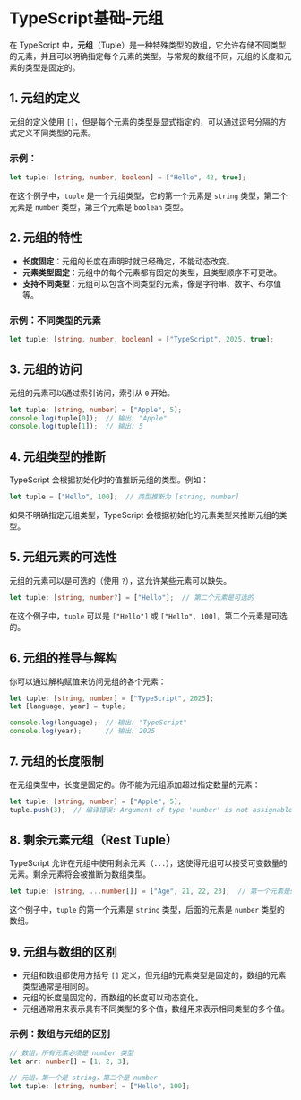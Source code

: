 # TypeScript基础-元组


在 TypeScript 中，**元组**（Tuple）是一种特殊类型的数组，它允许存储不同类型的元素，并且可以明确指定每个元素的类型。与常规的数组不同，元组的长度和元素的类型是固定的。

## 1. **元组的定义**

元组的定义使用 `[]`，但是每个元素的类型是显式指定的，可以通过逗号分隔的方式定义不同类型的元素。

### 示例：

```ts
let tuple: [string, number, boolean] = ["Hello", 42, true];
```

在这个例子中，`tuple` 是一个元组类型，它的第一个元素是 `string` 类型，第二个元素是 `number` 类型，第三个元素是 `boolean` 类型。

## 2. **元组的特性**

- **长度固定**：元组的长度在声明时就已经确定，不能动态改变。
- **元素类型固定**：元组中的每个元素都有固定的类型，且类型顺序不可更改。
- **支持不同类型**：元组可以包含不同类型的元素，像是字符串、数字、布尔值等。

### 示例：不同类型的元素

```ts
let tuple: [string, number, boolean] = ["TypeScript", 2025, true];
```

## 3. **元组的访问**

元组的元素可以通过索引访问，索引从 `0` 开始。

```ts
let tuple: [string, number] = ["Apple", 5];
console.log(tuple[0]);  // 输出: "Apple"
console.log(tuple[1]);  // 输出: 5
```

## 4. **元组类型的推断**

TypeScript 会根据初始化时的值推断元组的类型。例如：

```ts
let tuple = ["Hello", 100];  // 类型推断为 [string, number]
```

如果不明确指定元组类型，TypeScript 会根据初始化的元素类型来推断元组的类型。

## 5. **元组元素的可选性**

元组的元素可以是可选的（使用 `?`），这允许某些元素可以缺失。

```ts
let tuple: [string, number?] = ["Hello"];  // 第二个元素是可选的
```

在这个例子中，`tuple` 可以是 `["Hello"]` 或 `["Hello", 100]`，第二个元素是可选的。

## 6. **元组的推导与解构**

你可以通过解构赋值来访问元组的各个元素：

```ts
let tuple: [string, number] = ["TypeScript", 2025];
let [language, year] = tuple;

console.log(language);  // 输出: "TypeScript"
console.log(year);      // 输出: 2025
```

## 7. **元组的长度限制**

在元组类型中，长度是固定的。你不能为元组添加超过指定数量的元素：

```ts
let tuple: [string, number] = ["Apple", 5];
tuple.push(3);  // 编译错误: Argument of type 'number' is not assignable to parameter of type 'never'.
```

## 8. **剩余元素元组（Rest Tuple）**

TypeScript 允许在元组中使用剩余元素（`...`），这使得元组可以接受可变数量的元素。剩余元素将会被推断为数组类型。

```ts
let tuple: [string, ...number[]] = ["Age", 21, 22, 23];  // 第一个元素是string，剩余元素是number[]
```

这个例子中，`tuple` 的第一个元素是 `string` 类型，后面的元素是 `number` 类型的数组。

## 9. **元组与数组的区别**

- 元组和数组都使用方括号 `[]` 定义，但元组的元素类型是固定的，数组的元素类型通常是相同的。
- 元组的长度是固定的，而数组的长度可以动态变化。
- 元组通常用来表示具有不同类型的多个值，数组用来表示相同类型的多个值。

### 示例：数组与元组的区别

```ts
// 数组，所有元素必须是 number 类型
let arr: number[] = [1, 2, 3];

// 元组，第一个是 string，第二个是 number
let tuple: [string, number] = ["Hello", 100];
```

